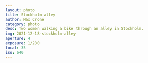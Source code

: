 ```yaml
---
layout: photo
title: Stockholm alley
author: Max Crone
category: photo
desc: Two women walking a bike through an alley in Stockholm.
img: 2021-12-18-stockholm-alley
aperture: 4
exposure: 1/280
focal: 35
iso: 640
---
```

